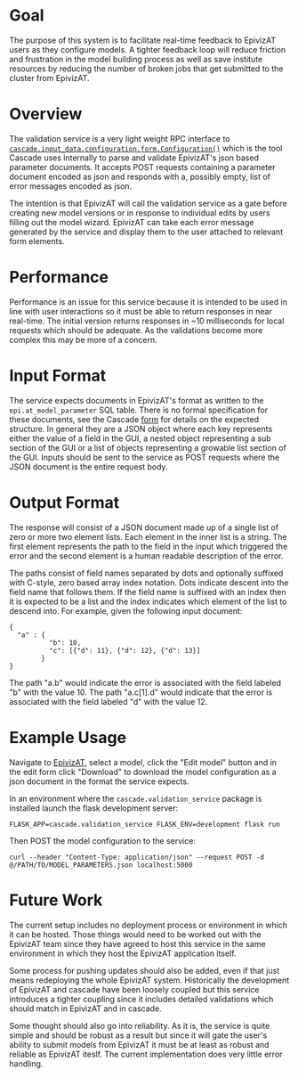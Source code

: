 # Goal

The purpose of this system is to facilitate real-time feedback to EpivizAT users as they configure models. A tighter feedback loop will reduce friction and frustration in the model building process as well as save institute resources by reducing the number of broken jobs that get submitted to the cluster from EpivizAT.

# Overview

The validation service is a very light weight RPC interface to [`cascade.input_data.configuration.form.Configuration()`](https://github.com/ihmeuw/cascade/blob/develop/src/cascade/input_data/configuration/form.py) which is the tool Cascade uses internally to parse and validate EpivizAT's json based parameter documents. It accepts POST requests containing a parameter document encoded as json and responds with a, possibly empty, list of error messages encoded as json.

The intention is that EpivizAT will call the validation service as a gate before creating new model versions or in response to individual edits by users filling out the model wizard. EpivizAT can take each error message generated by the service and display them to the user attached to relevant form elements.

# Performance

Performance is an issue for this service because it is intended to be used in line with user interactions so it must be able to return responses in near real-time. The initial version returns responses in ~10 milliseconds for local requests which should be adequate. As the validations become more complex this may be more of a concern.

# Input Format

The service expects documents in EpivizAT's format as written to the `epi.at_model_parameter` SQL table. There is no formal specification for these documents, see the Cascade [form](https://github.com/ihmeuw/cascade/blob/develop/src/cascade/input_data/configuration/form.py) for details on the expected structure. In general they are a JSON object where each key represents either the value of a field in the GUI, a nested object representing a sub section of the GUI or a list of objects representing a growable list section of the GUI. Inputs should be sent to the service as POST requests where the JSON document is the entire request body.

# Output Format

The response will consist of a JSON document made up of a single list of zero or more two element lists. Each element in the inner list is a string. The first element represents the path to the field in the input which triggered the error and the second element is a human readable description of the error.

The paths consist of field names separated by dots and optionally suffixed with C-style, zero based array index notation. Dots indicate descent into the field name that follows them. If the field name is suffixed with an index then it is expected to be a list and the index indicates which element of the list to descend into. For example, given the following input document:

```
{
  "a" : {
          "b": 10,
          "c": [{"d": 11}, {"d": 12}, {"d": 13}]
        }
}
```

The path "a.b" would indicate the error is associated with the field labeled "b" with the value 10. The path "a.c[1].d" would indicate that the error is associated with the field labeled "d" with the value 12.

# Example Usage

Navigate to [EpivizAT](https://internal.ihme.washington.edu/epi-at/), select a model, click the "Edit model" button and in the edit form click "Download" to download the model configuration as a json document in the format the service expects.

In an environment where the `cascade.validation_service` package is installed launch the flask development server:

```
FLASK_APP=cascade.validation_service FLASK_ENV=development flask run
```

Then POST the model configuration to the service:

```
curl --header "Content-Type: application/json" --request POST -d @/PATH/TO/MODEL_PARAMETERS.json localhost:5000
```

# Future Work

The current setup includes no deployment process or environment in which it can be hosted. Those things would need to be worked out with the EpivizAT team since they have agreed to host this service in the same environment in which they host the EpivizAT application itself.

Some process for pushing updates should also be added, even if that just means redeploying the whole EpivizAT system. Historically the development of EpivizAT and cascade have been loosely coupled but this service introduces a tighter coupling since it includes detailed validations which should match in EpivizAT and in cascade.

Some thought should also go into reliability. As it is, the service is quite simple and should be robust as a result but since it will gate the user's ability to submit models from EpivizAT it must be at least as robust and reliable as EpivizAT iteslf. The current implementation does very little error handling.
